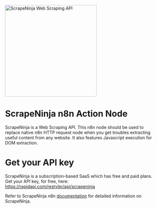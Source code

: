 

<img src="https://scrapeninja.net/img/logo_with_text_new5.svg" width="300" alt="ScrapeNinja Web Scraping API" />

# ScrapeNinja n8n Action Node

ScrapeNinja is a Web Scraping API. 
This n8n node should be used to replace native n8n HTTP request node when you get troubles extracting useful content from any website.
It also features Javascript execution for DOM extraction.

# Get your API key
ScrapeNinja is a subscription-based SaaS which has free and paid plans.
Get your API key, for free, here: https://rapidapi.com/restyler/api/scrapeninja

Refer to ScrapeNinja n8n [documentation](https://scrapeninja.net/docs/) for detailed information on ScrapeNinja.
